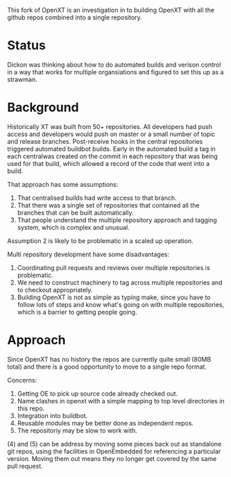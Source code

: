 This fork of OpenXT is an investigation in to building OpenXT with all the github repos combined
into a single repository. 

# Status

Dickon was thinking about how to do automated builds and verison control in a way that works for
multiple organsiations and figured to set this up as a strawman.

# Background

Historically XT was built from 50+ repositories. All developers had push access and
developers would push on master or a small number of topic and release branches. 
Post-receive hooks in the central repositories triggered automated buildbot builds.
Early in the automated build a tag in each centralwas created on the commit in each repository
that was being used for that build, which allowed a record of the code that went into a build.

That approach has some assumptions:

1. That centralised builds had write access to that branch. 
2. That there was a single set of repositories that contained all the branches that can be
   built automatically.
3. That people understand the multiple repository approach and tagging system, which is 
   complex and unusual.

Assumption 2 is likely to be problematic in a scaled up operation.

Multi repository development have some disadvantages:

1. Coordinating pull requests and reviews over multiple repositories is problematic.
2. We need to construct machinery to tag across multiple repositories and to checkout
   appropriately.
3. Building OpenXT is not as simple as typing make, since you have to follow lots of steps
   and know what's going on with multiple repositories, which is a barrier to getting
   people going.

# Approach

Since OpenXT has no history the repos are currently quite small (80MB total) and there is a good
opportunity to move to a single repo format. 

Concerns:

1. Getting OE to pick up source code already checked out.
2. Name clashes in openxt with a simple mapping to top level directories in this repo.
3. Integration into buildbot.
4. Reusable modules may be better done as independent repos.
5. The repositoriy may be slow to work with.

(4) and (5) can be address by moving some pieces back out as standalone git repos,
using the facilities in OpenEmbedded for referencing a particular version. Moving them out
means they no longer get covered by the same pull request.














